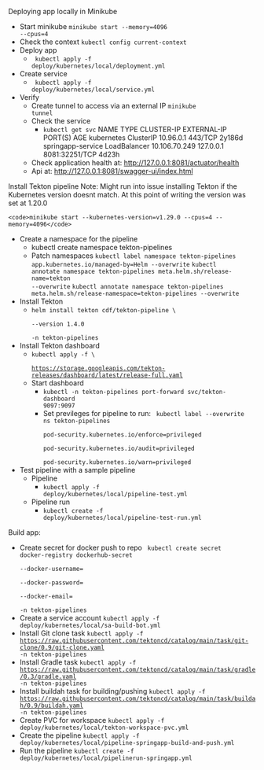 Deploying app locally in Minikube
- Start minikube
    <code>minikube start --memory=4096 --cpus=4</code>
- Check the context
    <code>kubectl config current-context</code>
- Deploy app
  - <code> kubectl apply -f deploy/kubernetes/local/deployment.yml</code>
- Create service
  - <code> kubectl apply -f deploy/kubernetes/local/service.yml</code>
- Verify
  - Create tunnel to access via an external IP
    <code>minikube tunnel</code>
  - Check the service
    - <code>kubectl get svc</code>
      NAME                TYPE           CLUSTER-IP      EXTERNAL-IP   PORT(S)          AGE
      kubernetes          ClusterIP      10.96.0.1       <none>        443/TCP          2y186d
      springapp-service   LoadBalancer   10.106.70.249   127.0.0.1     8081:32251/TCP   4d23h
  - Check application health at: http://127.0.0.1:8081/actuator/health
  - Api at: http://127.0.0.1:8081/swagger-ui/index.html

Install Tekton pipeline
Note: 
    Might run into issue installing Tekton if the Kubernetes version doesnt match.
    At this point of writing the version was set at 1.20.0

    <code>minikube start --kubernetes-version=v1.29.0 --cpus=4 --memory=4096</code>

- Create a namespace for the pipeline
  - kubectl create namespace tekton-pipelines
  - Patch namespaces
      <code>kubectl label namespace tekton-pipelines app.kubernetes.io/managed-by=Helm --overwrite</code>
      <code>kubectl annotate namespace tekton-pipelines meta.helm.sh/release-name=tekton --overwrite</code>
      <code>kubectl annotate namespace tekton-pipelines meta.helm.sh/release-namespace=tekton-pipelines --overwrite</code>
- Install Tekton
  - <code>helm install tekton cdf/tekton-pipeline \                                       
    --version 1.4.0 \
    -n tekton-pipelines</code>
- Install Tekton dashboard
  - <code>kubectl apply -f \                                             
    https://storage.googleapis.com/tekton-releases/dashboard/latest/release-full.yaml</code>
  - Start dashboard
    - <code>kubectl -n tekton-pipelines port-forward svc/tekton-dashboard 9097:9097</code>
    - Set previleges for pipeline to run:
      <code>
      kubectl label --overwrite ns tekton-pipelines \
      pod-security.kubernetes.io/enforce=privileged \
      pod-security.kubernetes.io/audit=privileged \
      pod-security.kubernetes.io/warn=privileged
      </code>
- Test pipeline with a sample pipeline
  - Pipeline
    - <code>kubectl apply -f deploy/kubernetes/local/pipeline-test.yml</code>
  - Pipeline run
    - <code>kubectl create -f deploy/kubernetes/local/pipeline-test-run.yml</code>

Build app:
- Create secret for docker push to repo
  <code>
    kubectl create secret docker-registry dockerhub-secret \
  --docker-username=<your-dockerhub-username> \
  --docker-password=<your-dockerhub-pat> \
  --docker-email=<your-email> \
  -n tekton-pipelines
    </code>
- Create a service account
  <code>kubectl apply -f deploy/kubernetes/local/sa-build-bot.yml</code>
- Install Git clone task
  <code>kubectl apply -f https://raw.githubusercontent.com/tektoncd/catalog/main/task/git-clone/0.9/git-clone.yaml -n tekton-pipelines</code>
- Install Gradle task
  <code>kubectl apply -f https://raw.githubusercontent.com/tektoncd/catalog/main/task/gradle/0.3/gradle.yaml -n tekton-pipelines</code>
- Install buildah task for building/pushing
  <code>kubectl apply -f https://raw.githubusercontent.com/tektoncd/catalog/main/task/buildah/0.9/buildah.yaml -n tekton-pipelines</code>
- Create PVC for workspace
  <code>kubectl apply -f deploy/kubernetes/local/tekton-workspace-pvc.yml</code>
- Create the pipeline
  <code>kubectl apply -f deploy/kubernetes/local/pipeline-springapp-build-and-push.yml</code>
- Run the pipeline
  <code>kubectl create -f deploy/kubernetes/local/pipelinerun-springapp.yml</code>